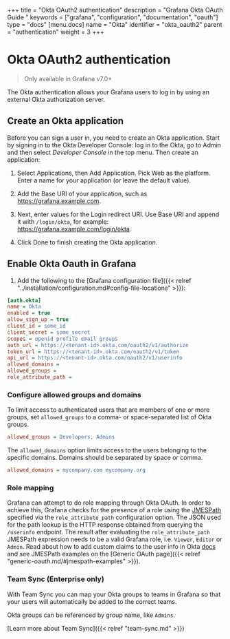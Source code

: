 +++
title = "Okta OAuth2 authentication"
description = "Grafana Okta OAuth Guide "
keywords = ["grafana", "configuration", "documentation", "oauth"]
type = "docs"
[menu.docs]
name = "Okta"
identifier = "okta_oauth2"
parent = "authentication"
weight = 3
+++

# Okta OAuth2 authentication

> Only available in Grafana v7.0+

The Okta authentication allows your Grafana users to log in by using an external Okta authorization server.

## Create an Okta application

Before you can sign a user in, you need to create an Okta application. Start by signing in to the Okta Developer Console: log in to the Okta, go to Admin and then select *Developer Console* in the top menu. Then create an application:

1. Select Applications, then Add Application. Pick Web as the platform. Enter a name for your application (or leave the default value).

1. Add the Base URI of your application, such as https://grafana.example.com.

1. Next, enter values for the Login redirect URI. Use Base URI and append it with `/login/okta`, for example: https://grafana.example.com/login/okta.

1. Click Done to finish creating the Okta application.

## Enable Okta Oauth in Grafana

1. Add the following to the [Grafana configuration file]({{< relref "../installation/configuration.md#config-file-locations" >}}):

```ini
[auth.okta]
name = Okta
enabled = true
allow_sign_up = true
client_id = some_id
client_secret = some_secret
scopes = openid profile email groups
auth_url = https://<tenant-id>.okta.com/oauth2/v1/authorize
token_url = https://<tenant-id>.okta.com/oauth2/v1/token
api_url = https://<tenant-id>.okta.com/oauth2/v1/userinfo
allowed_domains =
allowed_groups =
role_attribute_path =
```

### Configure allowed groups and domains

To limit access to authenticated users that are members of one or more groups, set `allowed_groups`
to a comma- or space-separated list of Okta groups.

```ini
allowed_groups = Developers, Admins
```

The `allowed_domains` option limits access to the users belonging to the specific domains. Domains should be separated by space or comma.

```ini
allowed_domains = mycompany.com mycompany.org
```

### Role mapping

Grafana can attempt to do role mapping through Okta OAuth. In order to achieve this, Grafana checks for the presence of a role using the [JMESPath](http://jmespath.org/examples.html) specified via the `role_attribute_path` configuration option. The JSON used for the path lookup is the HTTP response obtained from querying the `/userinfo` endpoint. The result after evaluating the `role_attribute_path` JMESPath expression needs to be a valid Grafana role, i.e. `Viewer`, `Editor` or `Admin`. Read about how to add custom claims to the user info in Okta [docs](https://developer.okta.com/docs/guides/customize-tokens-returned-from-okta/add-custom-claim/) and see JMESPath examples on the [Generic OAuth page]({{< relref "generic-oauth.md/#jmespath-examples" >}}).

### Team Sync (Enterprise only)

With Team Sync you can map your Okta groups to teams in Grafana so that your users will automatically be added to
the correct teams.

Okta groups can be referenced by group name, like `Admins`.

[Learn more about Team Sync]({{< relref "team-sync.md" >}})
